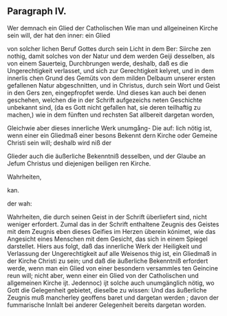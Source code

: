 

<!-- Seite 383 -->
Paragraph  IV.
--------------

Wer demnach ein Glied der Catholischen Wie man und allgeineinen Kirche sein will, der hat den inner: ein Glied

von solcher lichen Beruf Gottes durch sein Licht in dem Ber: Siirche zen nothig, damit solches von der Natur und dem werden Geiji desselben, als von einem Sauerteig, Durchbrungen werde, deshalb, daß es die Ungerechtigkeit verlasset, und sich zur Gerechtigkeit kelyret, und in dem innerlis chen Grund des Gemüts von dem milden Delbaum unserer ersten gefallenen Natur abgeschnitten, und in Christus, durch sein Wort und Geist in den Gers zen, eingepfropfet werde. Und dieses kan auch bei denen geschehen, welchen die in der Schrift aufgezeichs neten Geschichte unbekannt sind, (da es Gott nicht gefallen hat, sie deren teilhaftig zu machen,) wie in dem fünften und rechsten Sat allbereit dargetan worden,

Gleichwie aber dieses innerliche Werk unumgång- Die auf: lich nötig ist, wenn einer ein Gliedmaß einer besons Bekennt dern Kirche oder Gemeine Christi sein will; deshalb wird niß der

Glieder auch die äußerliche Bekenntniß desselben, und der Glaube an Jefum Christus und diejenigen beiligen ren Kirche.

Wahrheiten,

kan.

der wah:
<!-- Seite 384 -->
Wahrheiten, die durch seinen Geist in der Schrift überliefert sind, nicht weniger erfordert. Zumal das in der Schrift enthaltene Zeugnis des Geistes mit dem Zeugnis eben dieses Geifies im Herzen überein kónimet, wie das Angesicht eines Menschen mit dem Gesicht, das sich in einem Spiegel darstellet. Hiers aus folgt, daß das innerliche Werk der Heiligkeit und Verlassung der Ungerechtigkeit auf alle Weisenos thig ist, ein Gliedmaß in der Kirche Christi zu sein; und daß die äußerliche Bekenntniß erfordert werde, wenn man ein Glied von einer besondern versammles ten Geincine reun will; nicht aber, wenn einer ein Glied von der Catholischen und allgemeinen Kirche ijt. Jedennoc) ijt solche auch unumgänglich nötig, wo Gott die Gelegenheit gebietet, dieselbe zu wissen: Und das äußerliche Zeugnis muß mancherley geoffens baret und dargetan werden ; davon der fummarische Innlalt bei anderer Gelegenheit bereits dargetan worden.
